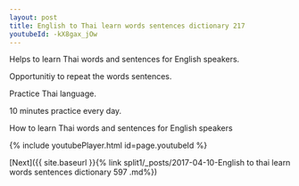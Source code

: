 ```yaml
---
layout: post
title: English to Thai learn words sentences dictionary 217 
youtubeId: -kX8gax_jOw
---
```

 
 
Helps to learn Thai words and sentences for English speakers.

Opportunitiy to repeat the words sentences. 

Practice Thai language. 
 
10 minutes practice every day. 
 
How to learn Thai words and sentences for English speakers 
 
{% include youtubePlayer.html id=page.youtubeId %}
 
 
[Next]({{ site.baseurl }}{% link  split1/_posts/2017-04-10-English to thai learn words sentences dictionary 597 .md%})
 

